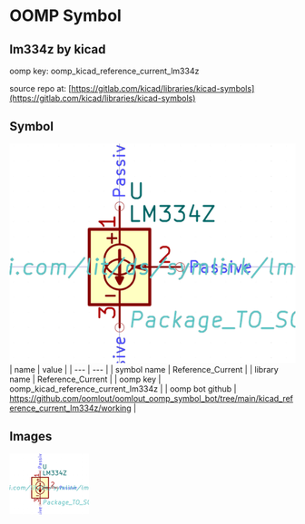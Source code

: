 # OOMP Symbol  
## lm334z  by kicad  
  
oomp key: oomp_kicad_reference_current_lm334z  
  
source repo at: [https://gitlab.com/kicad/libraries/kicad-symbols](https://gitlab.com/kicad/libraries/kicad-symbols)  
## Symbol  
  
[![working.png](working_600.png)](working.png)  
| name | value | 
| --- | --- | 
| symbol name | Reference_Current | 
| library name | Reference_Current | 
| oomp key | oomp_kicad_reference_current_lm334z | 
| oomp bot github | https://github.com/oomlout/oomlout_oomp_symbol_bot/tree/main/kicad_reference_current_lm334z/working | 
## Images  
  
[![working.png](working_140.png)](working.png)  
